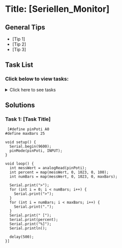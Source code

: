 # Title: [Seriellen_Monitor]

## General Tips
- [Tip 1]
- [Tip 2]
- [Tip 3]

## Task List
### Click below to view tasks:
<details>
  <summary>Click here to see tasks</summary>
  - [Task 1: Enter Task Description]
  
</details>

## Solutions

### Task 1: [Task Title]
```Arduino
 [#define pinPoti A0
#define maxBars 25

void setup() {
  Serial.begin(9600);
  pinMode(pinPoti, INPUT);
}

void loop() {
  int messWert = analogRead(pinPoti);
  int percent = map(messWert, 0, 1023, 0, 100);
  int numBars = map(messWert, 0, 1023, 0, maxBars);

  Serial.print(">");
  for (int i = 0; i < numBars; i++) {
    Serial.print(">");
  }
  for (int i = numBars; i < maxBars; i++) {
    Serial.print(".");
  }
  Serial.print(" [");
  Serial.print(percent);
  Serial.print("%]");
  Serial.println();

  delay(500);
}]

